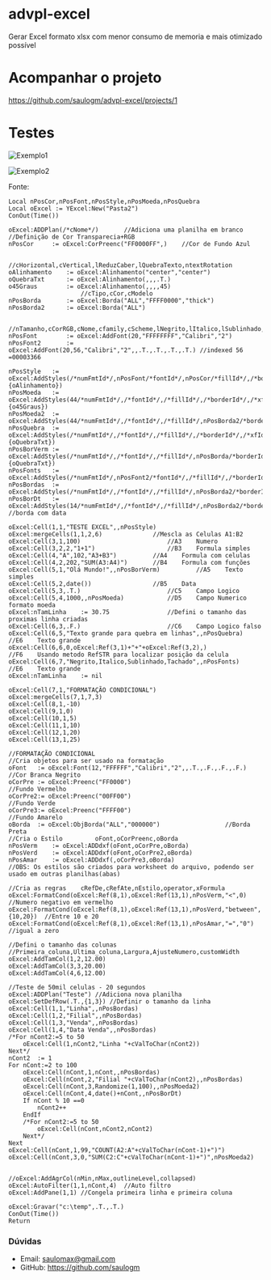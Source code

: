 # advpl-excel
Gerar Excel formato xlsx com menor consumo de memoria e mais otimizado possível

# Acompanhar o projeto
https://github.com/saulogm/advpl-excel/projects/1

# Testes
![Exemplo1](https://github.com/saulogm/advpl-excel/raw/master/exemplo/excel1.png)

![Exemplo2](https://github.com/saulogm/advpl-excel/raw/master/exemplo/excel2.png)

Fonte:
						
	Local nPosCor,nPosFont,nPosStyle,nPosMoeda,nPosQuebra
	Local oExcel := YExcel:New("Pasta2")
	ConOut(Time())
	
	oExcel:ADDPlan(/*cNome*/)		//Adiciona uma planilha em branco
	//Definição de Cor Transparecia+RGB
	nPosCor		:= oExcel:CorPreenc("FF0000FF",)	//Cor de Fundo Azul

						//cHorizontal,cVertical,lReduzCaber,lQuebraTexto,ntextRotation
	oAlinhamento	:= oExcel:Alinhamento("center","center")
	oQuebraTxt		:= oExcel:Alinhamento(,,,.T.)
	o45Graus		:= oExcel:Alinhamento(,,,,45)
						//cTipo,cCor,cModelo
	nPosBorda		:= oExcel:Borda("ALL","FFFF0000","thick")
	nPosBorda2		:= oExcel:Borda("ALL")
	
						//nTamanho,cCorRGB,cNome,cfamily,cScheme,lNegrito,lItalico,lSublinhado,lTachado
	nPosFont		:= oExcel:AddFont(20,"FFFFFFFF","Calibri","2")
	nPosFont2		:= oExcel:AddFont(20,56,"Calibri","2",,.T.,.T.,.T.,.T.)	//indexed 56 =00003366
	
	nPosStyle	:= oExcel:AddStyles(/*numFmtId*/,nPosFont/*fontId*/,nPosCor/*fillId*/,/*borderId*/,/*xfId*/,{oAlinhamento})
	nPosMoeda	:= oExcel:AddStyles(44/*numFmtId*/,/*fontId*/,/*fillId*/,/*borderId*/,/*xfId*/,{o45Graus})
	nPosMoeda2	:= oExcel:AddStyles(44/*numFmtId*/,/*fontId*/,/*fillId*/,nPosBorda2/*borderId*/,/*xfId*/)
	nPosQuebra	:= oExcel:AddStyles(/*numFmtId*/,/*fontId*/,/*fillId*/,/*borderId*/,/*xfId*/,{oQuebraTxt})
	nPosBorVerm	:= oExcel:AddStyles(/*numFmtId*/,/*fontId*/,/*fillId*/,nPosBorda/*borderId*/,/*xfId*/,{oQuebraTxt})
	nPosFonts	:= oExcel:AddStyles(/*numFmtId*/,nPosFont2/*fontId*/,/*fillId*/,/*borderId*/,/*xfId*/,)
	nPosBordas	:= oExcel:AddStyles(/*numFmtId*/,/*fontId*/,/*fillId*/,nPosBorda2/*borderId*/,/*xfId*/,)
	nPosBorDt	:= oExcel:AddStyles(14/*numFmtId*/,/*fontId*/,/*fillId*/,nPosBorda2/*borderId*/,/*xfId*/,)	//borda com data
	
	oExcel:Cell(1,1,"TESTE EXCEL",,nPosStyle)
	oExcel:mergeCells(1,1,2,6)				//Mescla as Celulas A1:B2
	oExcel:Cell(3,1,100)						//A3	Numero
	oExcel:Cell(3,2,2,"1+1")					//B3	Formula simples
	oExcel:Cell(4,"A",102,"A3+B3")			//A4	Formula com celulas
	oExcel:Cell(4,2,202,"SUM(A3:A4)")		//B4	Formula com funções
	oExcel:Cell(5,1,"Olá Mundo!",,nPosBorVerm)			//A5	Texto simples
	oExcel:Cell(5,2,date())					//B5	Data
	oExcel:Cell(5,3,.T.)						//C5	Campo Logico
	oExcel:Cell(5,4,1000,,nPosMoeda)			//D5	Campo Numerico formato moeda
	oExcel:nTamLinha	:= 30.75				//Defini o tamanho das proximas linha criadas
	oExcel:Cell(6,3,.F.)						//C6	Campo Logico falso
	oExcel:Cell(6,5,"Texto grande para quebra em linhas",,nPosQuebra)		//E6	Texto grande	
	oExcel:Cell(6,6,0,oExcel:Ref(3,1)+"+"+oExcel:Ref(3,2),)				//F6	Usando metodo RefSTR para localizar posição da celula
	oExcel:Cell(6,7,"Negrito,Italico,Sublinhado,Tachado",,nPosFonts)		//E6	Texto grande	
	oExcel:nTamLinha	:= nil
	
	oExcel:Cell(7,1,"FORMATAÇÃO CONDICIONAL")
	oExcel:mergeCells(7,1,7,3)
	oExcel:Cell(8,1,-10)
	oExcel:Cell(9,1,0)
	oExcel:Cell(10,1,5)
	oExcel:Cell(11,1,10)
	oExcel:Cell(12,1,20)
	oExcel:Cell(13,1,25)
	
	//FORMATAÇÃO CONDICIONAL
	//Cria objetos para ser usado na formatação
	oFont	:= oExcel:Font(12,"FFFFFF","Calibri","2",,.T.,.F.,.F.,.F.)	//Cor Branca Negrito
	oCorPre	:= oExcel:Preenc("FF0000")									//Fundo Vermelho
	oCorPre2:= oExcel:Preenc("00FF00")									//Fundo Verde
	oCorPre3:= oExcel:Preenc("FFFF00")									//Fundo Amarelo
	oBorda	:= oExcel:ObjBorda("ALL","000000")					//Borda Preta
	//Cria o Estilo			oFont,oCorPreenc,oBorda
	nPosVerm	:= oExcel:ADDdxf(oFont,oCorPre,oBorda)
	nPosVerd	:= oExcel:ADDdxf(oFont,oCorPre2,oBorda)
	nPosAmar	:= oExcel:ADDdxf(,oCorPre3,oBorda)
	//OBS: Os estilos são criados para worksheet do arquivo, podendo ser usado em outras planilhas(abas)  	
	
	//Cria as regras	cRefDe,cRefAte,nEstilo,operator,xFormula
	oExcel:FormatCond(oExcel:Ref(8,1),oExcel:Ref(13,1),nPosVerm,"<",0)			     //Numero negativo em vermelho
	oExcel:FormatCond(oExcel:Ref(8,1),oExcel:Ref(13,1),nPosVerd,"between",{10,20})	//Entre 10 e 20
	oExcel:FormatCond(oExcel:Ref(8,1),oExcel:Ref(13,1),nPosAmar,"=","0")		     //igual a zero
	
	//Defini o tamanho das colunas
	//Primeira_coluna,Ultima_coluna,Largura,AjusteNumero,customWidth
	oExcel:AddTamCol(1,2,12.00)
	oExcel:AddTamCol(3,3,20.00)
	oExcel:AddTamCol(4,6,12.00)
	
	//Teste de 50mil celulas - 20 segundos
	oExcel:ADDPlan("Teste")	//Adiciona nova planilha
	oExcel:SetDefRow(.T.,{1,3})	//Definir o tamanho da linha
	oExcel:Cell(1,1,"Linha",,nPosBordas)
	oExcel:Cell(1,2,"Filial",,nPosBordas)
	oExcel:Cell(1,3,"Venda",,nPosBordas)
	oExcel:Cell(1,4,"Data Venda",,nPosBordas)
	/*For nCont2:=5 to 50
		oExcel:Cell(1,nCont2,"Linha "+cValToChar(nCont2))
	Next*/
	nCont2	:= 1
	For nCont:=2 to 100
		oExcel:Cell(nCont,1,nCont,,nPosBordas)
		oExcel:Cell(nCont,2,"Filial "+cValToChar(nCont2),,nPosBordas)
		oExcel:Cell(nCont,3,Randomize(1,100),,nPosMoeda2)
		oExcel:Cell(nCont,4,date()+nCont,,nPosBorDt)
		If nCont % 10 ==0
			nCont2++
		EndIf
		/*For nCont2:=5 to 50
			oExcel:Cell(nCont,nCont2,nCont2)
		Next*/
	Next
	oExcel:Cell(nCont,1,99,"COUNT(A2:A"+cValToChar(nCont-1)+")")
	oExcel:Cell(nCont,3,0,"SUM(C2:C"+cValToChar(nCont-1)+")",nPosMoeda2)
	
	
	//oExcel:AddAgrCol(nMin,nMax,outlineLevel,collapsed)
	oExcel:AutoFilter(1,1,nCont,4)	//Auto filtro
	oExcel:AddPane(1,1)	//Congela primeira linha e primeira coluna

	oExcel:Gravar("c:\temp",.T.,.T.)
	ConOut(Time())
	Return

### Dúvidas
- Email: saulomax@gmail.com
- GitHub: https://github.com/saulogm
